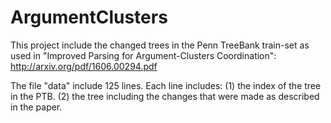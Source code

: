 # ArgumentClusters

This project include the changed trees in the Penn TreeBank train-set as used in "Improved Parsing for Argument-Clusters Coordination":
http://arxiv.org/pdf/1606.00294.pdf

The file "data" include 125 lines.
Each line includes: (1) the index of the tree in the PTB. (2) the tree including the changes that were made as described in the paper.
